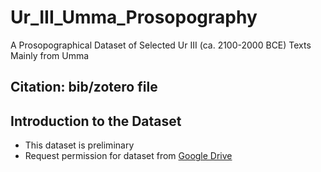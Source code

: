 # Ur_III_Umma_Prosopography
A Prosopographical Dataset of Selected Ur III (ca. 2100-2000 BCE) Texts Mainly from Umma
## Citation: bib/zotero file
## Introduction to the Dataset
* This dataset is preliminary
* Request permission for dataset from [Google Drive](https://docs.google.com/spreadsheets/d/1u0mRGfCRF3cth4vgn2FS1usqCp4FStlP/edit?usp=sharing&ouid=109221485517740985449&rtpof=true&sd=true)
